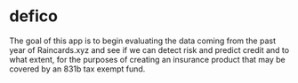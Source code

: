 # defico

The goal of this app is to begin evaluating the data coming from the past year of Raincards.xyz and see if we can detect risk and predict credit and to what extent, for the purposes of creating an insurance product that may be covered by an 831b tax exempt fund.
